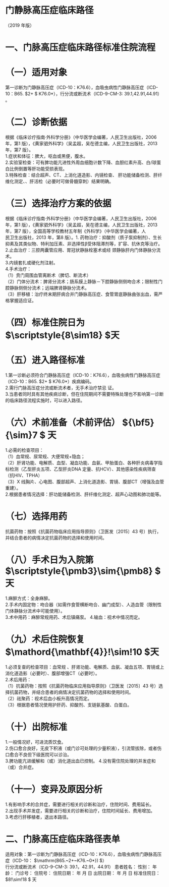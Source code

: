 # 门静脉高压症临床路径  
（2019 年版）  
# 一、门脉高压症临床路径标准住院流程  
# （一）适用对象  
第一诊断为门静脉高压症（ICD-10：K76.6），血吸虫病性门静脉高压症（ICD-10：B65. $2+ $ K76.0\*），行分流或断流术（ICD-9-CM-3: 39.1,42.91,44.91） 。  
# （二）诊断依据  
根据《临床诊疗指南·外科学分册》（中华医学会编著，人民卫生出版社，2006 年，第1 版），《黄家驷外科学》（吴孟超，吴在德主编，人民卫生出版社，2013 年，第7 版）。  
1.症状和体征：脾大，呕血或黑便，腹水。  
2.实验室检查：可有脾功能亢进性外周血细胞计数下降、血胆红素升高、白/球蛋白比例倒置等肝功能受损表现。  
3.特殊检查：结合超声、CT、上消化道造影、内镜检查、 肝功能储备检测、肝纤维化测定、、肝活检（必要时可做骨髓穿刺）结果明确。  
# （三）选择治疗方案的依据  
根据《临床诊疗指南·外科学分册》（中华医学会编著，人民卫生出版社，2006 年，第1 版），《黄家驷外科学》（吴孟超，吴在德主编，人民卫生出版社，2013 年，第7 版），全国高等学校教材五年制《外科学》（中华医学会编著，人  
民卫生出版社，2013 年，第8 版）。1. 药物治疗：抑酸剂（质子泵抑制剂）、生长抑素及其类似物、特利加压素、非选择性β受体阻滞剂等，扩容、抗休克等治疗。  
2.止血治疗：三腔两囊管应用、胃冠状静脉栓塞术或经 颈静脉肝内门体静脉分流术。  
3.内镜套扎或硬化剂注射。  
4.手术治疗：  
（1）贲门周围血管离断术（脾切、断流术）  
（2）门体分流术：脾肾分流术；肠系膜上静脉－下腔静脉侧侧吻合术；限制性门腔静脉侧侧分流术；远端脾肾静脉分流术。  
（3）肝移植：治疗终末期肝病合并门静脉高压症、食管胃底静脉曲张出血，需严格掌握适应证。  
# （四）标准住院日为 $\scriptstyle{8\sim18} $天  
# （五）进入路径标准  
1.第一诊断必须符合门静脉高压症（ICD-10：K76.6），血吸虫病性门静脉高压症（ICD-10：B65. $2+ $ K76.0\*）疾病编码。  
2.需行门脉高压症分流或断流术者，无手术治疗禁忌 证。  
3.当患者同时具有其他疾病诊断，但在住院期间不需要特殊处理也不影响第一诊断的临床路径流程实施时，可以进入路径。  
# （六）术前准备（术前评估） ${\bf5}{\sim}7 $ 天  
1.必需的检查项目：  
（1）血常规、尿常规、大便常规+隐血；  
（2）肝肾功能、电解质、血型、凝血功能、血氨、甲胎蛋白、各种肝炎病毒学指标检测（乙型肝炎五项、乙型肝炎DNA 定量、抗HCV）、其他感染性疾病筛查（抗HIV、TPHA）  
（3）X 线胸片、心电图、腹部超声、上消化道造影、胃镜、腹部CT（增强及血管重建）。  
2.根据患者情况选择：肝功能储备检测、肝纤维化测定、超声心动图和肺功能等。  
# （七）选择用药  
抗菌药物：按照《抗菌药物临床应用指导原则》（卫医发〔2015〕43 号）执行，并结合患者的病情决定抗菌药物的选择和使用时间。  
# （八）手术日为入院第 $\scriptstyle{\pmb3}\sim{\pmb8} $ 天  
1.麻醉方式：全身麻醉。  
2.手术内固定物：吻合器（如需作食管横断吻合、幽门成型）、人造血管（限制性门体静脉分流术中可能使用）。  
3.术中用药：麻醉常规用药、术后镇痛泵。 4.输血：视术中情况而定。  
# （九）术后住院恢复 $\mathord{\mathbf{4}}\!\sim\!10 $天  
1.必须复查的检查项目：血常规 、肝肾功能、电解质、血氨、凝血五项、胃镜或上消化道造影（必要时）、腹部增强CT（必要时）。  
2.术后用药：  
（1）抗菌药物：按照《抗菌药物临床应用指导原则》（卫医发〔2015〕43 号）选择抗菌药物，并结合患者的病情决定抗菌药物的选择和使用时间。  
（2）祛聚药：视术后血小板升高情况而定。  
（3）根据患者情况使用护肝药、抑酸剂、支链氨基酸、白蛋白。  
# （十）出院标准  
1.一般情况好，可进流质饮食。  
2.伤口愈合良好，无皮下积液（或门诊可处理的少量积液），引流管拔除，或者伤口愈合不良但下级医院可以诊治。  
3.脾功能亢进缓解和（或）消化道出血已控制。 4.没有需住院处理的并发症和（或）合并症。  
# （十一）变异及原因分析  
1.有影响手术的合并症，需要进行相关的诊断和治疗，住院时间、费用延长。  
2.出现手术并发症，需要进行相关的诊断和治疗，住院时间延长、费用增加。  
3.考虑行肝移植者，退出本路径。  
# 二、门脉高压症临床路径表单  
适用对象：第一诊断为门静脉高压症（ICD-10：K76.6），血吸虫病性门静脉高压症（ICD-10： $\mathrm{B65.~2+~K76.~0*}) $）  
行分流或断流术（ICD-9-CM-3: 39.1，42.91，44.91） 患者姓名：         性别：      年龄：      门诊号：         住院号：         住院日期：      年   月   日  出院日期：     年   月   日 标准住院日： $8\!\sim\!18 $ 天  
